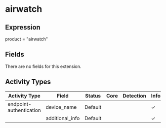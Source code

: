 airwatch
========

Expression
----------

product = "airwatch"

Fields
------

There are no fields for this extension.

Activity Types
--------------

| Activity Type           | Field           | Status  | Core | Detection | Informational |
| ----------------------- | --------------- | ------- | ---- | --------- | ------------- |
| endpoint-authentication | device_name     | Default |      |           | &#10003;      |
|                         | additional_info | Default |      |           | &#10003;      |

